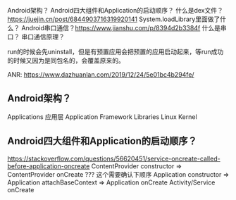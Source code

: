 

Android架构？
Android四大组件和Application的启动顺序？
什么是dex文件？https://juejin.cn/post/6844903716319920141
System.loadLibrary里面做了什么？
Android串口通信？https://www.jianshu.com/p/8394d2b3384f
什么是串口？
串口通信原理？


run的时候会先uninstall，但是有预置应用会把预置的应用启动起来，等run成功的时候又因为是同包名的，会覆盖原来的。

ANR: https://www.dazhuanlan.com/2019/12/24/5e01bc4b294fe/


## Android架构？
Applications 应用层
Application Framework
Libraries
Linux Kernel

## Android四大组件和Application的启动顺序？
https://stackoverflow.com/questions/56620451/service-oncreate-called-before-application-oncreate
ContentProvider constructor => ContentProvider onCreate ??? 这个需要确认下顺序
Application constructor => Application attachBaseContext => Application onCreate
Activity/Service onCreate



